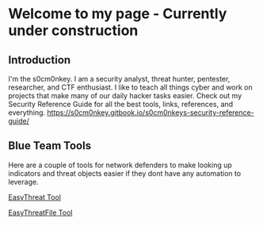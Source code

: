 # Welcome to my page - Currently under construction
## Introduction
I'm the s0cm0nkey. I am a security analyst, threat hunter, pentester, researcher, and CTF enthusiast.
I like to teach all things cyber and work on projects that make many of our daily hacker tasks easier.
Check out my Security Reference Guide for all the best tools, links, references, and everything.
https://s0cm0nkey.gitbook.io/s0cm0nkeys-security-reference-guide/

## Blue Team Tools
Here are a couple of tools for network defenders to make looking up indicators and threat objects easier if they dont have any automation to leverage.

[EasyThreat Tool](EasyThreat.html)

[EasyThreatFile Tool](EasyThreatFile.html)
